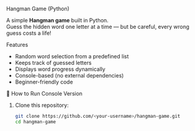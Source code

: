 Hangman Game (Python)

A simple **Hangman game** built in Python.  
Guess the hidden word one letter at a time — but be careful, every wrong guess costs a life!  

Features
- Random word selection from a predefined list  
- Keeps track of guessed letters  
- Displays word progress dynamically  
- Console-based (no external dependencies)  
- Beginner-friendly code  

🚀 How to Run
Console Version
1. Clone this repository:
   ```bash
   git clone https://github.com/<your-username>/hangman-game.git
   cd hangman-game
